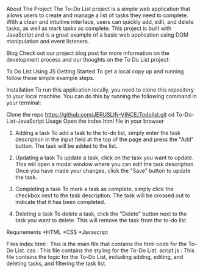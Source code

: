About The Project
The To-Do List project is a simple web application that allows users to create and manage a list of tasks they need to complete. With a clean and intuitive interface, users can quickly add, edit, and delete tasks, as well as mark tasks as complete. This project is built with JavaScript and is a great example of a basic web application using DOM manipulation and event listeners.

Blog
Check out our project blog post for more information on the development process and our thoughts on the To Do List project:

To Do List Using JS
Getting Started
To get a local copy up and running follow these simple example steps.

Installation
To run this application locally, you need to clone this repository to your local machine. You can do this by running the following command in your terminal:

Clone the repo https://github.com/JERUSLIN-VINCE/Todolist.git 
cd To-Do-List-JavaScript
Usage
Open the index.html file in your browser
1. Adding a task
To add a task to the to-do list, simply enter the task description in the input field at the top of the page and press the "Add" button. The task will be added to the list.

2. Updating a task
To update a task, click on the task you want to update. This will open a modal window where you can edit the task description. Once you have made your changes, click the "Save" button to update the task.

3. Completing a task
To mark a task as complete, simply click the checkbox next to the task description. The task will be crossed out to indicate that it has been completed.

4. Deleting a task
To delete a task, click the "Delete" button next to the task you want to delete. This will remove the task from the to-do list.

Requirements
   *HTML
   *CSS
   *Javascript

Files
index.html : This is the main file that contains the html code for the To-Do List.
css : This file contains the styling for the To-Do List.
script.js : This file contains the logic for the To-Do List, including adding, editing, and deleting tasks, and filtering the task list.
